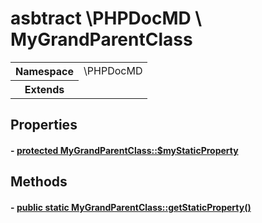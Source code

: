 
# asbtract \PHPDocMD \ MyGrandParentClass


<!-- Mardown tables do not handle tables without column names -->
<table>
    <tbody>
        <tr>
            <th>Namespace</th>
            <td>\PHPDocMD</td>
        </tr>
                                <tr>
                <th>Extends</th>
                <td></td>
            </tr>
                    </tbody>
</table>


## Properties
#### - <a href='../../mockups/MyGrandParentClass.php#L6'>protected  MyGrandParentClass::$myStaticProperty</a>

## Methods
#### - <a href='../../mockups/MyGrandParentClass.php#L8'>public static MyGrandParentClass::getStaticProperty()</a>
